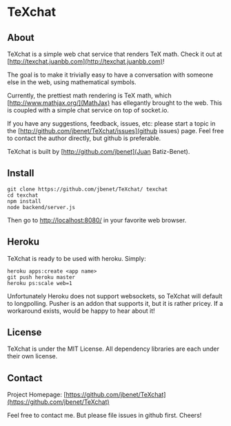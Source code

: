 # TeXchat

## About

TeXchat is a simple web chat service that renders TeX math. Check it out at [http://texchat.juanbb.com](http://texchat.juanbb.com)!

The goal is to make it trivially easy to have a conversation with
someone else in the web, using mathematical symbols.

Currently, the prettiest math rendering is TeX math, which
[http://www.mathjax.org/](MathJax) has ellegantly brought to the web. This is
coupled with a simple chat service on top of socket.io.

If you have any suggestions, feedback, issues, etc: please start a topic in the
[http://github.com/jbenet/TeXchat/issues](github issues) page.
Feel free to contact the author directly, but github is preferable.

TeXchat is built by [http://github.com/jbenet](Juan Batiz-Benet).

## Install

    git clone https://github.com/jbenet/TeXchat/ texchat
    cd texchat
    npm install
    node backend/server.js

Then go to [http://localhost:8080/](http://localhost:8080/) in your favorite
web browser.

## Heroku

TeXchat is ready to be used with heroku. Simply:

    heroku apps:create <app name>
    git push heroku master
    heroku ps:scale web=1

Unfortunately Heroku does not support websockets, so TeXchat will default to
longpolling. Pusher is an addon that supports it, but it is rather pricey. If a
workaround exists, would be happy to hear about it!

## License

TeXchat is under the MIT License.
All dependency libraries are each under their own license.

## Contact

Project Homepage:
[https://github.com/jbenet/TeXchat](https://github.com/jbenet/TeXchat)

Feel free to contact me. But please file issues in github first. Cheers!

